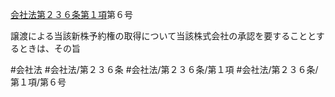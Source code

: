 [会社法第２３６条第１項](会社法＿＿＿＿第２３６条第１項)第６号

譲渡による当該新株予約権の取得について当該株式会社の承認を要することとするときは、その旨


#会社法
#会社法/第２３６条
#会社法/第２３６条/第１項
#会社法/第２３６条/第１項/第６号
